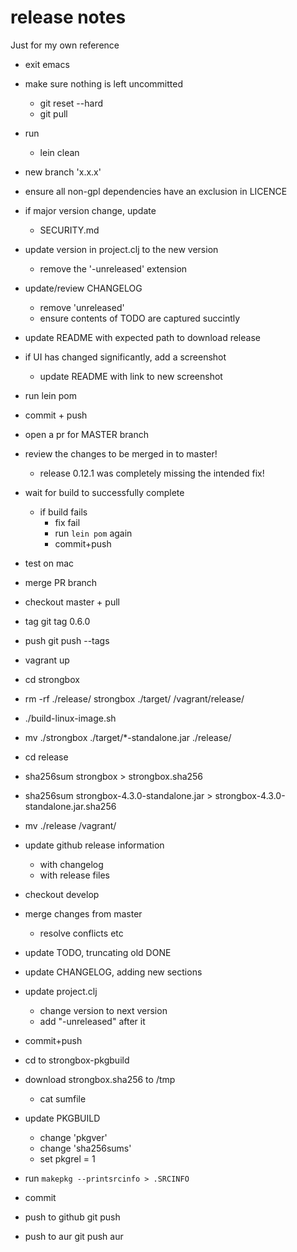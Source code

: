 # release notes

Just for my own reference

* exit emacs
* make sure nothing is left uncommitted
    - git reset --hard
    - git pull
* run
    - lein clean
* new branch 'x.x.x'
* ensure all non-gpl dependencies have an exclusion in LICENCE
* if major version change, update
    - SECURITY.md
* update version in project.clj to the new version
    - remove the '-unreleased' extension
* update/review CHANGELOG
    - remove 'unreleased'
    - ensure contents of TODO are captured succintly
* update README with expected path to download release
* if UI has changed significantly, add a screenshot
    - update README with link to new screenshot
* run lein pom
* commit + push
* open a pr for MASTER branch
* review the changes to be merged in to master!
    - release 0.12.1 was completely missing the intended fix!
* wait for build to successfully complete
    - if build fails
        - fix fail
        - run `lein pom` again
        - commit+push
* test on mac
* merge PR branch
* checkout master + pull
* tag
    git tag 0.6.0
* push
    git push --tags

* vagrant up
* cd strongbox
* rm -rf ./release/ strongbox ./target/ /vagrant/release/
* ./build-linux-image.sh
* mv ./strongbox ./target/*-standalone.jar ./release/
* cd release
* sha256sum strongbox > strongbox.sha256
* sha256sum strongbox-4.3.0-standalone.jar > strongbox-4.3.0-standalone.jar.sha256
* mv ./release /vagrant/
* update github release information
    - with changelog
    - with release files


* checkout develop
* merge changes from master
    - resolve conflicts etc
* update TODO, truncating old DONE
* update CHANGELOG, adding new sections
* update project.clj
    - change version to next version 
    - add "-unreleased" after it
* commit+push


* cd to strongbox-pkgbuild
* download strongbox.sha256 to /tmp
    - cat sumfile
* update PKGBUILD
    - change 'pkgver'
    - change 'sha256sums'
    - set pkgrel = 1
* run `makepkg --printsrcinfo > .SRCINFO`
* commit 
* push to github
    git push
* push to aur
    git push aur
